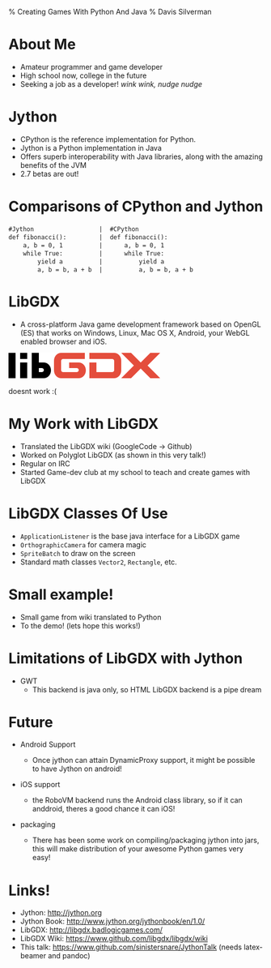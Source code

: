 % Creating Games With Python And Java
% Davis Silverman



About Me
==================

* Amateur programmer and game developer
* High school now, college in the future
* Seeking a job as a developer! *wink wink, nudge nudge*

Jython
======

* CPython is the reference implementation for Python.
* Jython is a Python implementation in Java
* Offers superb interoperability with Java libraries, along with the amazing benefits of the JVM
* 2.7 betas are out!

Comparisons of CPython and Jython
=================================

```
#Jython                  |  #CPython
def fibonacci():         |  def fibonacci():
    a, b = 0, 1          |      a, b = 0, 1  
    while True:          |      while True:
        yield a          |          yield a
        a, b = b, a + b  |          a, b = b, a + b
```


LibGDX
======

* A cross-platform Java game development framework based on OpenGL (ES) that works on Windows, Linux, Mac OS X, Android, your WebGL enabled browser and iOS.


<img src="gdx.png" width="300" height="50">

doesnt work :(

My Work with LibGDX
===================

* Translated the LibGDX wiki (GoogleCode -> Github)
* Worked on Polyglot LibGDX (as shown in this very talk!)
* Regular on IRC
* Started Game-dev club at my school to teach and create games with LibGDX


LibGDX Classes Of Use
=====================

* `ApplicationListener` is the base java interface for a LibGDX game
* `OrthographicCamera` for camera magic
* `SpriteBatch` to draw on the screen
* Standard math classes `Vector2`, `Rectangle`, etc.


Small example!
==============

* Small game from wiki translated to Python
* To the demo! (lets hope this works!)


Limitations of LibGDX with Jython
=================================

* GWT
   * This backend is java only, so HTML LibGDX backend is a pipe dream


Future
======

* Android Support
   * Once jython can attain DynamicProxy support, it might be possible to have Jython on android!

* iOS support
    * the RoboVM backend runs the Android class library, so if it can anddroid, theres a good chance it can iOS!

* packaging
    * There has been some work on compiling/packaging jython into jars, this will make distribution of your awesome Python games very easy!


   

Links!
======

* Jython: http://jython.org
* Jython Book: http://www.jython.org/jythonbook/en/1.0/
* LibGDX: http://libgdx.badlogicgames.com/
* LibGDX Wiki: https://www.github.com/libgdx/libgdx/wiki
* This talk: https://www.github.com/sinistersnare/JythonTalk (needs latex-beamer and pandoc)


